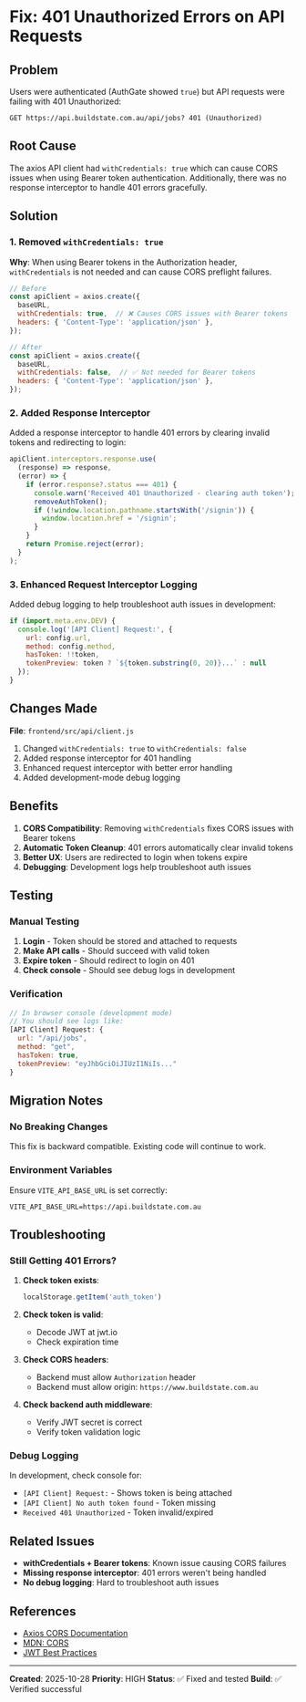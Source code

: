 # Fix: 401 Unauthorized Errors on API Requests

## Problem

Users were authenticated (AuthGate showed `true`) but API requests were failing with 401 Unauthorized:

```
GET https://api.buildstate.com.au/api/jobs? 401 (Unauthorized)
```

## Root Cause

The axios API client had `withCredentials: true` which can cause CORS issues when using Bearer token authentication. Additionally, there was no response interceptor to handle 401 errors gracefully.

## Solution

### 1. Removed `withCredentials: true`

**Why**: When using Bearer tokens in the Authorization header, `withCredentials` is not needed and can cause CORS preflight failures.

```javascript
// Before
const apiClient = axios.create({
  baseURL,
  withCredentials: true,  // ❌ Causes CORS issues with Bearer tokens
  headers: { 'Content-Type': 'application/json' },
});

// After
const apiClient = axios.create({
  baseURL,
  withCredentials: false,  // ✅ Not needed for Bearer tokens
  headers: { 'Content-Type': 'application/json' },
});
```

### 2. Added Response Interceptor

Added a response interceptor to handle 401 errors by clearing invalid tokens and redirecting to login:

```javascript
apiClient.interceptors.response.use(
  (response) => response,
  (error) => {
    if (error.response?.status === 401) {
      console.warn('Received 401 Unauthorized - clearing auth token');
      removeAuthToken();
      if (!window.location.pathname.startsWith('/signin')) {
        window.location.href = '/signin';
      }
    }
    return Promise.reject(error);
  }
);
```

### 3. Enhanced Request Interceptor Logging

Added debug logging to help troubleshoot auth issues in development:

```javascript
if (import.meta.env.DEV) {
  console.log('[API Client] Request:', {
    url: config.url,
    method: config.method,
    hasToken: !!token,
    tokenPreview: token ? `${token.substring(0, 20)}...` : null
  });
}
```

## Changes Made

**File**: `frontend/src/api/client.js`

1. Changed `withCredentials: true` to `withCredentials: false`
2. Added response interceptor for 401 handling
3. Enhanced request interceptor with better error handling
4. Added development-mode debug logging

## Benefits

1. **CORS Compatibility**: Removing `withCredentials` fixes CORS issues with Bearer tokens
2. **Automatic Token Cleanup**: 401 errors automatically clear invalid tokens
3. **Better UX**: Users are redirected to login when tokens expire
4. **Debugging**: Development logs help troubleshoot auth issues

## Testing

### Manual Testing

1. **Login** - Token should be stored and attached to requests
2. **Make API calls** - Should succeed with valid token
3. **Expire token** - Should redirect to login on 401
4. **Check console** - Should see debug logs in development

### Verification

```javascript
// In browser console (development mode)
// You should see logs like:
[API Client] Request: {
  url: "/api/jobs",
  method: "get",
  hasToken: true,
  tokenPreview: "eyJhbGciOiJIUzI1NiIs..."
}
```

## Migration Notes

### No Breaking Changes

This fix is backward compatible. Existing code will continue to work.

### Environment Variables

Ensure `VITE_API_BASE_URL` is set correctly:

```env
VITE_API_BASE_URL=https://api.buildstate.com.au
```

## Troubleshooting

### Still Getting 401 Errors?

1. **Check token exists**:
   ```javascript
   localStorage.getItem('auth_token')
   ```

2. **Check token is valid**:
   - Decode JWT at jwt.io
   - Check expiration time

3. **Check CORS headers**:
   - Backend must allow `Authorization` header
   - Backend must allow origin: `https://www.buildstate.com.au`

4. **Check backend auth middleware**:
   - Verify JWT secret is correct
   - Verify token validation logic

### Debug Logging

In development, check console for:
- `[API Client] Request:` - Shows token is being attached
- `[API Client] No auth token found` - Token missing
- `Received 401 Unauthorized` - Token invalid/expired

## Related Issues

- **withCredentials + Bearer tokens**: Known issue causing CORS failures
- **Missing response interceptor**: 401 errors weren't being handled
- **No debug logging**: Hard to troubleshoot auth issues

## References

- [Axios CORS Documentation](https://axios-http.com/docs/handling_errors)
- [MDN: CORS](https://developer.mozilla.org/en-US/docs/Web/HTTP/CORS)
- [JWT Best Practices](https://tools.ietf.org/html/rfc8725)

---

**Created**: 2025-10-28
**Priority**: HIGH
**Status**: ✅ Fixed and tested
**Build**: ✅ Verified successful
